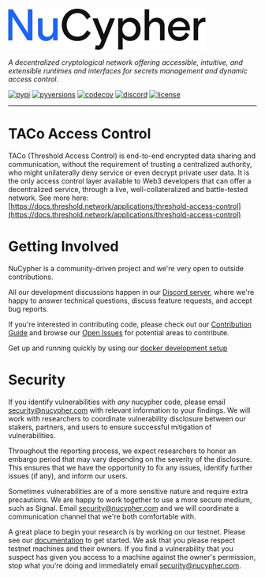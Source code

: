 ![](./docs/source/.static/img/nucypher.png)

*A decentralized cryptological network offering accessible, intuitive, and extensible runtimes and interfaces for
secrets management and dynamic access control.*

[![pypi](https://img.shields.io/pypi/v/nucypher.svg?style=flat)](https://pypi.org/project/nucypher/)
[![pyversions](https://img.shields.io/pypi/pyversions/nucypher.svg)](https://pypi.org/project/nucypher/)
[![codecov](https://codecov.io/gh/nucypher/nucypher/branch/development/graph/badge.svg?token=9w1dAFqog5)](https://codecov.io/gh/nucypher/nucypher)
[![discord](https://img.shields.io/discord/411401661714792449.svg?logo=discord)](https://discord.gg/7rmXa3S)
[![license](https://img.shields.io/pypi/l/nucypher.svg)](https://www.gnu.org/licenses/gpl-3.0.html)

----

# TACo Access Control

TACo (Threshold Access Control) is end-to-end encrypted data sharing and communication, without the requirement of
trusting a centralized authority, who might unilaterally deny service or even decrypt private user data. It is the only
access control layer available to Web3 developers that can offer a decentralized service, through a live,
well-collateralized and battle-tested network.  See more here: [https://docs.threshold.network/applications/threshold-access-control](https://docs.threshold.network/applications/threshold-access-control)

# Getting Involved

NuCypher is a community-driven project and we're very open to outside contributions.

All our development discussions happen in our [Discord server](https://discord.gg/7rmXa3S), where we're happy to answer
technical questions, discuss feature requests,
and accept bug reports.

If you're interested in contributing code, please check out
our [Contribution Guide](https://docs.nucypher.com/en/latest/support/contribution.html)
and browse our [Open Issues](https://github.com/nucypher/nucypher/issues) for potential areas to contribute.

Get up and running quickly by using our [docker development setup](dev/docker/README.md)

# Security

If you identify vulnerabilities with _any_ nucypher code, please email security@nucypher.com with relevant information
to your findings.
We will work with researchers to coordinate vulnerability disclosure between our stakers, partners, and users to ensure
successful mitigation of vulnerabilities.

Throughout the reporting process, we expect researchers to honor an embargo period that may vary depending on the
severity of the disclosure.
This ensures that we have the opportunity to fix any issues, identify further issues (if any), and inform our users.

Sometimes vulnerabilities are of a more sensitive nature and require extra precautions.
We are happy to work together to use a more secure medium, such as Signal.
Email security@nucypher.com and we will coordinate a communication channel that we're both comfortable with.

A great place to begin your research is by working on our testnet.
Please see our [documentation](https://docs.nucypher.com) to get started.
We ask that you please respect testnet machines and their owners.
If you find a vulnerability that you suspect has given you access to a machine against the owner's permission, stop what
you're doing and immediately email security@nucypher.com.
